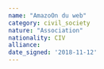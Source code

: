 ```yaml
---
name: "AmazoOn du web"
category: civil_society
nature: "Association"
nationality: CIV
alliance: 
date_signed: '2018-11-12'
---
```

    